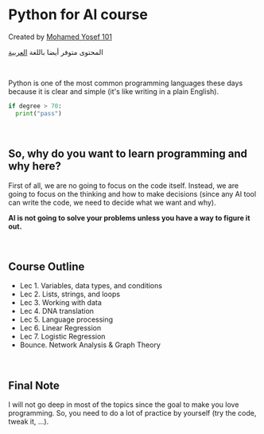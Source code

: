 # Python for AI course
Created by [Mohamed Yosef 101](mohamedyosef101.github.io)

المحتوى متوفر أيضا باللغة [العربية](https://github.com/mohamedyosef101/Python-for-AI/tree/main/Arabic)

<br>



Python is one of the most common programming languages these days because it is clear and simple (it's like writing in a plain English). 

```python
if degree > 70:
  print("pass")
```
<br>


## So, why do you want to learn programming and why here?
First of all, we are no going to focus on the code itself. Instead, we are going to focus on the thinking and how to make decisions (since any AI tool can write the code, we need to decide what we want and why). 

<b>AI is not going to solve your problems unless you have a way to figure it out.</b>


<br>

## Course Outline
- Lec 1. Variables, data types, and conditions
- Lec 2. Lists, strings, and loops
- Lec 3. Working with data
- Lec 4. DNA translation
- Lec 5. Language processing
- Lec 6. Linear Regression
- Lec 7. Logistic Regression
- Bounce. Network Analysis & Graph Theory

<br>

## Final Note
I will not go deep in most of the topics since the goal to make you love programming. So, you need to do a lot of practice by yourself (try the code, tweak it, ...). 
